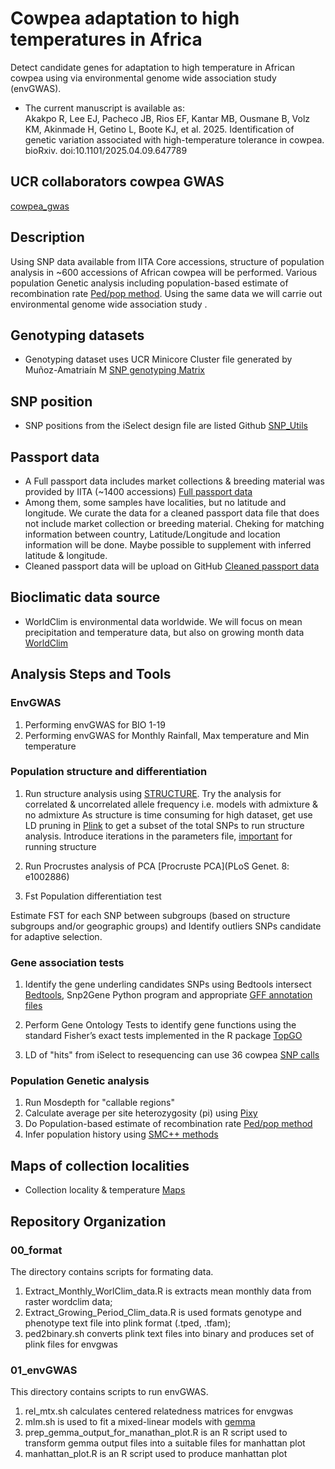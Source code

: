 # Cowpea adaptation to high temperatures in Africa
 
Detect candidate genes for adaptation to high temperature in African cowpea using via environmental genome wide association study (envGWAS).

* The current manuscript is available as: \
Akakpo R, Lee EJ, Pacheco JB, Rios EF, Kantar MB, Ousmane B, Volz KM, Akinmade H, Getino L, Boote KJ, et al. 2025. Identification of genetic variation associated with high-temperature tolerance in cowpea. bioRxiv. doi:10.1101/2025.04.09.647789

## UCR collaborators cowpea GWAS
[cowpea_gwas](https://github.com/cjfiscus/cowpea_gwas)

## Description
Using SNP data available from IITA Core accessions, structure of population analysis in ~600 accessions of African cowpea will be performed. Various population Genetic analysis including population-based estimate of recombination rate  [Ped/pop method](doi:10.1101/gr.067181.107). Using the same data we will carrie out environmental genome wide association study . 

## Genotyping datasets
- Genotyping dataset uses UCR Minicore Cluster file generated by Muñoz-Amatriaín M [SNP genotyping Matrix](https://www.dropbox.com/s/qiw024smgmj7snd/IITA_Core_SNPs_MinicoreCluster.xlsx?dl=0) 

## SNP position
- SNP positions from the iSelect design file are listed Github [SNP_Utils](https://github.com/MorrellLAB/cowpea_annotation/tree/main/Results)

## Passport data
- A Full passport data includes market collections & breeding material was provided by IITA (~1400 accessions) [Full passport data](https://www.dropbox.com/s/33pkna1l2ckjrgp/IITA_Core_2021_PassportData.xlsx?dl=0)
- Among them, some samples have localities, but no latitude and longitude.  We curate the data for a cleaned passport data file that does not include market collection or breeding material.  Cheking for matching information between country, Latitude/Longitude and location information will be done. Maybe possible to supplement with inferred latitude & longitude.
- Cleaned passport data will be upload on GitHub [Cleaned passport data](...) 

## Bioclimatic data source
- WorldClim is environmental data worldwide. We will focus on mean precipitation and temperature data, but also on growing month data [WorldClim](https://www.worldclim.org)

## Analysis Steps and Tools

### EnvGWAS

1. Performing envGWAS for BIO 1-19
2. Performing envGWAS for Monthly Rainfall, Max temperature and Min temperature

###  Population structure and differentiation 

1. Run structure analysis using [STRUCTURE](https://web.stanford.edu/group/pritchardlab/structure.html).  Try the analysis for correlated & uncorrelated allele frequency i.e. models with admixture & no admixture
As structure is time consuming for high dataset, get use LD pruning in [Plink](https://zzz.bwh.harvard.edu/plink/) to get a subset of the total SNPs to run structure analysis. Introduce iterations in the parameters file, [important](https://rosenberglab.stanford.edu/clumpp.html) for running structure

2. Run Procrustes analysis of PCA [Procruste PCA](PLoS Genet. 8: e1002886)

3. Fst Population differentiation test
 
Estimate FST for each SNP between subgroups (based on structure subgroups and/or geographic groups) and Identify outliers SNPs candidate for adaptive selection.

### Gene association tests

1. Identify the gene underling candidates SNPs using Bedtools intersect [Bedtools](https://bedtools.readthedocs.io/en/latest/), Snp2Gene Python program and appropriate [GFF annotation files](https://github.com/MorrellLAB/cowpea_annotation/blob/main/Results/IT97K-499-35_v1.0/iSelect_genotyped.vcf)
2. Perform Gene Ontology Tests to identify gene functions using the standard Fisher’s exact tests implemented in the R package [TopGO](https://doi.org/10.1093/bioinformatics/btl140)

3. LD of "hits" from iSelect to resequencing can use 36 cowpea [SNP calls](https://github.com/MorrellLAB/Env_Assoc/tree/master/script/LD_Analysis)

### Population Genetic analysis

1. Run Mosdepth for "callable regions" 
2. Calculate average per site heterozygosity (pi) using [Pixy](https://pixy.readthedocs.io/en/latest/)
3. Do Population-based estimate of recombination rate [Ped/pop method](doi:10.1101/gr.067181.107)
4. Infer population history using [SMC++ methods](https://doi.org/10.1038/ng.3748)

## Maps of collection localities

* Collection locality & temperature
[Maps](https://www.dropbox.com/sh/6wkzny0nhugh472/AAD6MSjfgUfeNMcKa_o26sAAa?dl=0)


## Repository Organization

### 00_format

The directory contains scripts for formating data.

1. Extract_Monthly_WorlClim_data.R is extracts mean monthly data from raster wordclim data;
2. Extract_Growing_Period_Clim_data.R is used formats genotype and phenotype text file into plink format (.tped, .tfam);
3. ped2binary.sh converts plink text files into binary and produces set of plink files for envgwas

### 01_envGWAS

This directory contains scripts to run envGWAS.

1. rel_mtx.sh calculates centered relatedness matrices for envgwas
2. mlm.sh is used to fit a mixed-linear models with [gemma](https://doi.org/10.1038/ng.2310)
3. prep_gemma_output_for_manathan_plot.R is an R script used to transform gemma output files into a suitable files for manhattan plot
4. manhattan_plot.R is an R script used to produce manhattan plot


